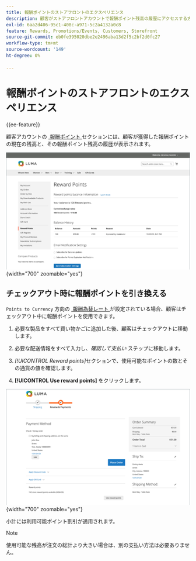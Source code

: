 ```yaml
---
title: 報酬ポイントのストアフロントのエクスペリエンス
description: 顧客がストアフロントアカウントで報酬ポイント残高の履歴にアクセスする方法を説明します。
exl-id: 6aa2d406-95c1-408c-a971-5c2a4132a0c8
feature: Rewards, Promotions/Events, Customers, Storefront
source-git-commit: eb0fe395020dbe2e2496aba13d2f5c2bf2d0fc27
workflow-type: tm+mt
source-wordcount: '149'
ht-degree: 0%

---
```


# 報酬ポイントのストアフロントのエクスペリエンス

{{ee-feature}}

顧客アカウントの [&#x200B; 報酬ポイント &#x200B;](rewards-loyalty.md) セクションには、顧客が獲得した報酬ポイントの現在の残高と、その報酬ポイント残高の履歴が表示されます。

![&#x200B; 報酬ポイント &#x200B;](./assets/account-dashboard-reward-points.png){width="700" zoomable="yes"}

## チェックアウト時に報酬ポイントを引き換える

`Points to Currency` 方向の [&#x200B; 報酬為替レート &#x200B;](reward-exchange-rates.md) が設定されている場合、顧客はチェックアウト中に報酬ポイントを使用できます。

1. 必要な製品をすべて買い物かごに追加した後、顧客はチェックアウトに移動します。

1. 必要な配送情報をすべて入力し、_確認して支払い_ ステップに移動します。

1. _[!UICONTROL Reward points]_&#x200B;セクションで、使用可能なポイントの数とその通貨の値を確認します。

1. **[!UICONTROL Use reward points]** をクリックします。

![&#x200B; チェックアウト時のポイント &#x200B;](./assets/reward-points-on-checkout.png){width="700" zoomable="yes"}

小計には利用可能ポイント割引が適用されます。

>[!NOTE]
>
>使用可能な残高が注文の総計より大きい場合は、別の支払い方法は必要ありません。
